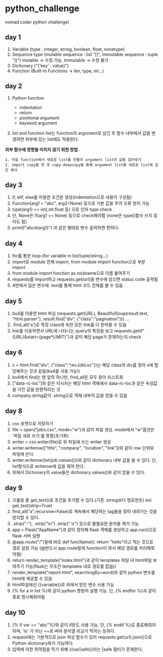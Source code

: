 # python_challenge
nomad coder python challenge!

## day 1
1. Variable (type : integer, string, boolean, float, nonetype)
2. Sequence type (mutable sequence : list "[]", immutable sequence : tuple "()")
    mutable -> 수정 가능. immutable ->  수정 불가
3. Dictionary ("{'key' : value}")
4. Function (Built-in Functions -> len, type, int...)

## day 2
1. Python function
    * indentation
    * return
    * positional argument
    * keyword argument

2. list and function
  list는 function의 argument로 넘긴 후 함수 내부에서 값을 변경하면 외부에 있는 list에도 적용된다.

  **외부 함수에 영향을 미치지 않기 위한 방법**
  
    1. 직접 function에서 새로운 list를 만들어 argument list의 값을 집어넣기
    2. import copy를 한 후 copy.deepcopy를 통해 argument list를 새로운 list에 깊은 복사

## day 3
1. if, elif, else를 이용한 조건문 생성(indentation으로 내용이 구성됨)
2. Function(arg1 = "abc", arg2=None) 등으로 기본 값을 주어 오류 방지 가능
3. type(arg1) == int(,str,float 등) 으로 인자 type check 
4. 단, None은 if(arg1 == None) 등으로 check해야함 (none은 type()함수 쓰지 않아도 됨)
5. print(f"abcd{arg1}") 과 같은 형태로 변수 출력하면 편하다.

## day 4
1. for를 통한 loop (for variable in list/tuple/stirng...)
2. import로 module 전체 import, from module import function으로 부분 import
3. from module import function as nickname으로 이름 붙여주기
4. requests를 import하고 requests.get(url)을 변수에 담으면 status code 출력됨
5. 4번에서 담은 변수에 .text를 통해 html 코드 전체를 볼 수 있음

## day 5
1. bs4를 이용한 html 파싱 (requests.get(URL),  BeautifulSoup(result.text, "html.parser"), result.find("div", {"class":"pagination"})) ...
2. .find_all('a')로 특정 class에 속한 모든 link를 다 받아올 수 있음
3. link를 이동하면서 URL에 나타나는 query의 특징을 보고 requests.get(f"{URL}&start={page*LIMIT}")과 같이 해당 page가 존재하는지 check

## day 6
1. x = html.find("div", {"class":"recJobLoc"})는 해당 class의 div를 찾아 x에 할당해주는 것과 같음(bs4를 사용 가능!)
2. bs4에서 find는 맨 앞의 하나만, find_all은 모두 찾아 리스트화
3. ["data-rc-loc"]와 같은 지시자는 해당 html 객체에서 data-rc-loc과 같은 속성값을 가진 값을 반환하라는 것
4. company.string같이 .string으로 객체 내부의 값을 얻을 수 있음 

## day 8
1. csv 포맷으로 저장하기
2. file = open("jobs.csv", mode="w")과 같이 파일 생성. mode에서 "w"옵션은 '파일 새로 쓰기'를 뜻함(초기화)
3. writer = csv.writer(file)로 위 파일에 쓰는 writer 생성
4. writer.writerow(["title", "company", "location", "link"])와 같이 row 단위로 파일에 쓴다.
5. writer.writerow(list(job.values()))와 같이 dictionary 내부 값을 쓸 수 있다. 단, list형식으로 writerow에 값을 줘야 한다.
6. 위에서 Dictionary의 value들은 dictionary.values()와 같이 얻을 수 있다.

## day 9
1. 크롤링 중 get_text()로 조건을 추가할 수 있다.(기존 .string보다 명료한듯) ex) get_text(strip=True)
2. find_all("a",recursive=False)로 계속해서 해당하는 tag들을 찾아 내려가는 것을 방지할 수 있다.
3. .strip("-"), .strip("\n") .strip(" \r") 등으로 불필요한 문자들 제거 가능
4. app = Flask("AppName")과 같이 정의해 flask 객체를 생성하고 app.run()으로 flask 서버 실행
5. @app.route("/")밑에 바로 def funcName(): return "hello"라고 적는 것으로 경로 설정 가능 (@반드시 app.route밑에 function이 와서 해당 경로를 처리해줘야됨)
6. return render_template("index.html")과 같이 templates 파일 내 html파일 보여주기 가능(flask는 무조건 templates 내로 경로를 잡음))
7. render_template("report.html", searchingBy=word)와 같이 python 변수를 html에 제공할 수 있음
8. html파일에선 {{variable}}로 위에서 받은 변수 사용 가능
9. {% for a in list %}와 같이 python 명령어 실행 가능. 단, {% endfor %}과 같이 종료 명시해줘야됨

## day 10
1. {% if var == "abc"%}와 같이 if문도 사용 가능. 단, {% endif %}로 종료해줘야하며, 'is' 가 아닌 ==로 써야 문자열 비교가 먹히는 듯하다.
2. request에는 기본적으로 json 파싱 함수가 있어 requests.get(url).json()으로 Python dictionary화가 가능하다.
3. 입력에 의한 취약점을 막기 위해 {{var|safe}}라는 |safe 필터가 존재한다.